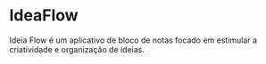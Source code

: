# IdeaFlow
Ideia Flow é um aplicativo de bloco de notas focado em estimular a criatividade e organização de ideias. 
